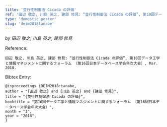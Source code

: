 ```yaml
---
title: '並行性制御法 Cicada の評価'
ref: '田辺 敬之, 川島 英之, 建部 修見: “並行性制御法 Cicada の評価”, 第10回データ工学と情報マネジメントに関するフォーラム （第16回日本データベース学会年次大会）, Mar. 2018.'
type: 'domestic_poster'
slug: 'deim2018tanabe'
---
```


*by 田辺 敬之, 川島 英之, 建部 修見*

Reference:
```
田辺 敬之, 川島 英之, 建部 修見: “並行性制御法 Cicada の評価”, 第10回データ工学と情報マネジメントに関するフォーラム （第16回日本データベース学会年次大会）, Mar. 2018.
```

Bibtex Entry:
```
@inproceedings {DEIM2018:tanabe,
author = "{田辺 敬之} and {川島 英之} and {建部 修見}",
title = "{並行性制御法 Cicada の評価}",
booktitle = "第10回データ工学と情報マネジメントに関するフォーラム （第16回日本データベース学会年次大会）",
month = "3",
year = "2018",
}
```
